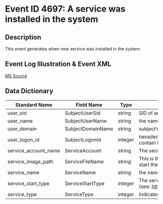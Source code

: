 # Event ID 4697: A service was installed in the system

## Description

This event generates when new service was installed in the system.

## Event Log Illustration & Event XML

[MS Source](https://github.com/MicrosoftDocs/windows-itpro-docs/blob/master/windows/security/threat-protection/auditing/event-4697.md)

## Data Dictionary

|Standard Name|Field Name|Type|Description|Sample Value|
|----------------|----------------|----------------|----------------|----------------|
|user_sid|SubjectUserSid|string|SID of account that was used to install the service.|S-1-5-18|
|user_name|SubjectUserName|string|the name of the account that was used to install the service.|WIN-GG82ULGC9GO$|
|user_domain|SubjectDomainName|string|subject’s domain or computer name. |DOMAIN|
|user_logon_id|SubjectLogonId|integer|hexadecimal value that can help you correlate this event with recent events that might contain the same Logon ID|0x3e7|
|service_account_name|ServiceAccount|string|The security context that the service will run as when started.|localSystem|
|service_image_path|ServiceFileName|string|This is the fully rooted path to the file that the Service Control Manager will execute to start the service.|%windir%\\system32\\svchost.exe -k apphost|
|service_name|ServiceName|string|the name of installed service.|AppHostSvc|
|service_start_type|ServiceStartType|integer|The service start type can have one of the following values (see: https://msdn.microsoft.com/library/windows/desktop/ms682450(v=vs.85).aspx)|2|
|service_type|ServiceType|integer|Indicates the type of service that was registered with the Service Control Manager.|0x20|